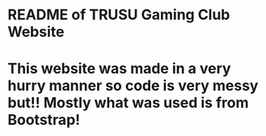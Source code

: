 <h1> README of TRUSU Gaming Club Website <h1>

# This website was made in a very hurry manner so code is very messy but!! Mostly what was used is from Bootstrap!

